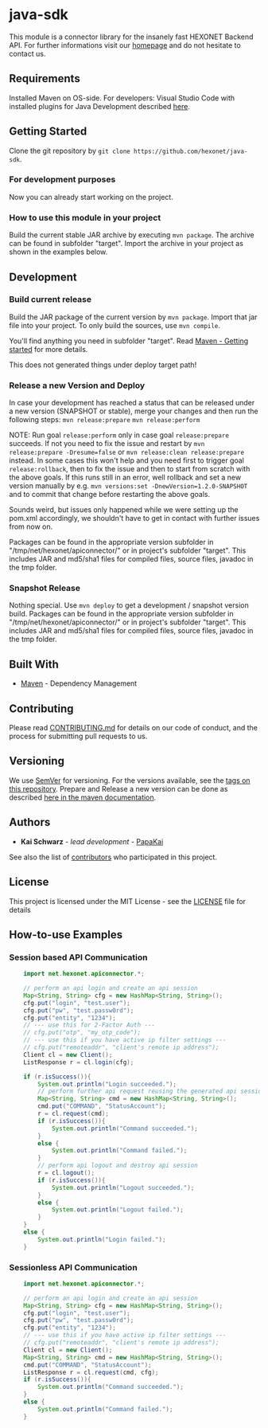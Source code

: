 # java-sdk

This module is a connector library for the insanely fast HEXONET Backend API. For further informations visit our [homepage](http://hexonet.net) and do not hesitate to contact us.

## Requirements

Installed Maven on OS-side.
For developers: Visual Studio Code with installed plugins for Java Development described [here](https://code.visualstudio.com/docs/languages/java).

## Getting Started

Clone the git repository by `git clone https://github.com/hexonet/java-sdk`.

### For development purposes

Now you can already start working on the project.

### How to use this module in your project

Build the current stable JAR archive by executing `mvn package`. The archive can be found in subfolder "target".
Import the archive in your project as shown in the examples below.

## Development

### Build current release

Build the JAR package of the current version by `mvn package`. Import that jar file into your project.
To only build the sources, use `mvn compile`.

You'll find anything you need in subfolder "target". Read [Maven - Getting started](https://maven.apache.org/guides/getting-started/index.html) for more details.

This does not generated things under deploy target path!

### Release a new Version and Deploy

In case your development has reached a status that can be released under a new version (SNAPSHOT or stable), merge your changes and then run the following steps:
`mvn release:prepare`
`mvn release:perform`

NOTE:
Run goal `release:perform` only in case goal `release:prepare` succeeds. If not you need to fix the issue and restart by `mvn release:prepare -Dresume=false` or `mvn release:clean release:prepare` instead.
In some cases this won't help and you need first to trigger goal `release:rollback`, then to fix the issue and then to start from scratch with the above goals.
If this runs still in an error, well rollback and set a new version manually by e.g. `mvn versions:set -DnewVersion=1.2.0-SNAPSHOT` and to commit that change before restarting the above goals.

Sounds weird, but issues only happened while we were setting up the pom.xml accordingly, we shouldn't have to get in contact with further issues from now on.

Packages can be found in the appropriate version subfolder in "/tmp/net/hexonet/apiconnector/" or in project's subfolder "target".
This includes JAR and md5/sha1 files for compiled files, source files, javadoc in the tmp folder.

### Snapshot Release

Nothing special. Use `mvn deploy` to get a development / snapshot version build.
Packages can be found in the appropriate version subfolder in "/tmp/net/hexonet/apiconnector/" or in project's subfolder "target".
This includes JAR and md5/sha1 files for compiled files, source files, javadoc in the tmp folder.

## Built With

* [Maven](https://maven.apache.org/) - Dependency Management

## Contributing

Please read [CONTRIBUTING.md](https://github.com/hexonet/java-sdk/blob/master/CONTRIBUTING.md) for details on our code of conduct, and the process for submitting pull requests to us.

## Versioning

We use [SemVer](http://semver.org/) for versioning. For the versions available, see the [tags on this repository](https://gihub.com/hexonet/java-sdk/tags).
Prepare and Release a new version can be done as described [here in the maven documentation](http://maven.apache.org/maven-release/maven-release-plugin/examples/prepare-release.html).

## Authors

* **Kai Schwarz** - *lead development* - [PapaKai](https://github.com/papakai)

See also the list of [contributors](https://github.com/hexonet/java-sdk/graphs/contributors) who participated in this project.

## License

This project is licensed under the MIT License - see the [LICENSE](LICENSE) file for details

## How-to-use Examples

### Session based API Communication

```java
    import net.hexonet.apiconnector.*;

    // perform an api login and create an api session
    Map<String, String> cfg = new HashMap<String, String>();
    cfg.put("login", "test.user");
    cfg.put("pw", "test.passw0rd");
    cfg.put("entity", "1234");
    // --- use this for 2-Factor Auth ---
    // cfg.put("otp", "my_otp_code");
    // --- use this if you have active ip filter settings ---
    // cfg.put("remoteaddr", "client's remote ip address");
    Client cl = new Client();
    ListResponse r = cl.login(cfg);

    if (r.isSuccess()){
        System.out.println("Login succeeded.");
        // perform further api request reusing the generated api session
        Map<String, String> cmd = new HashMap<String, String>();
        cmd.put("COMMAND", "StatusAccount");
        r = cl.request(cmd);
        if (r.isSuccess()){
            System.out.println("Command succeeded.");
        }
        else {
            System.out.println("Command failed.");
        }
        // perform api logout and destroy api session
        r = cl.logout();
        if (r.isSuccess()){
            System.out.println("Logout succeeded.");
        }
        else {
            System.out.println("Logout failed.");
        }
    }
    else {
        System.out.println("Login failed.");
    }
```

### Sessionless API Communication

```java
    import net.hexonet.apiconnector.*;

    // perform an api login and create an api session
    Map<String, String> cfg = new HashMap<String, String>();
    cfg.put("login", "test.user");
    cfg.put("pw", "test.passw0rd");
    cfg.put("entity", "1234");
    // --- use this if you have active ip filter settings ---
    // cfg.put("remoteaddr", "client's remote ip address");
    Client cl = new Client();
    Map<String, String> cmd = new HashMap<String, String>();
    cmd.put("COMMAND", "StatusAccount");
    ListResponse r = cl.request(cmd, cfg);
    if (r.isSuccess()){
        System.out.println("Command succeeded.");
    }
    else {
        System.out.println("Command failed.");
    }
```